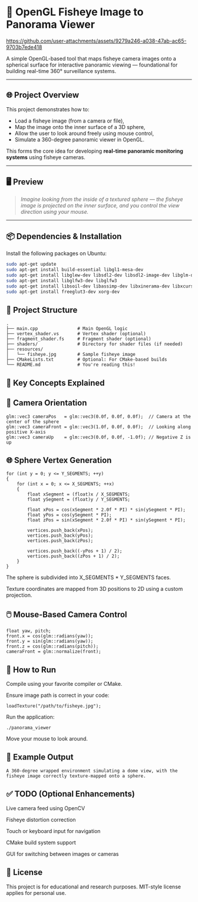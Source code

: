
# 🎥 OpenGL Fisheye Image to Panorama Viewer

https://github.com/user-attachments/assets/9279a246-a038-47ab-ac65-9703b7ede418

A simple OpenGL-based tool that maps fisheye camera images onto a spherical surface for interactive panoramic viewing — foundational for building real-time 360° surveillance systems.

---

## 🌐 Project Overview

This project demonstrates how to:
- Load a fisheye image (from a camera or file),
- Map the image onto the inner surface of a 3D sphere,
- Allow the user to look around freely using mouse control,
- Simulate a 360-degree panoramic viewer in OpenGL.

This forms the core idea for developing **real-time panoramic monitoring systems** using fisheye cameras.

---

## 🖥️ Preview

> _Imagine looking from the inside of a textured sphere — the fisheye image is projected on the inner surface, and you control the view direction using your mouse._

---

## 📦 Dependencies & Installation

Install the following packages on Ubuntu:

```bash
sudo apt-get update
sudo apt-get install build-essential libgl1-mesa-dev
sudo apt-get install libglew-dev libsdl2-dev libsdl2-image-dev libglm-dev libfreetype6-dev
sudo apt-get install libglfw3-dev libglfw3
sudo apt-get install libsoil-dev libassimp-dev libxinerama-dev libxcursor-dev libxi-dev
sudo apt-get install freeglut3-dev xorg-dev
```

## 📁 Project Structure
```
.
├── main.cpp               # Main OpenGL logic
├── vertex_shader.vs       # Vertex shader (optional)
├── fragment_shader.fs     # Fragment shader (optional)
├── shaders/               # Directory for shader files (if needed)
├── resources/
│   └── fisheye.jpg        # Sample fisheye image
├── CMakeLists.txt         # Optional: For CMake-based builds
└── README.md              # You're reading this!
```

## 🧠 Key Concepts Explained
## 🎯 Camera Orientation
```
glm::vec3 cameraPos   = glm::vec3(0.0f, 0.0f, 0.0f);  // Camera at the center of the sphere
glm::vec3 cameraFront = glm::vec3(1.0f, 0.0f, 0.0f);  // Looking along positive X-axis
glm::vec3 cameraUp    = glm::vec3(0.0f, 0.0f, -1.0f); // Negative Z is up
```

## 🌐 Sphere Vertex Generation

```
for (int y = 0; y <= Y_SEGMENTS; ++y)
{
    for (int x = 0; x <= X_SEGMENTS; ++x)
    {
        float xSegment = (float)x / X_SEGMENTS;
        float ySegment = (float)y / Y_SEGMENTS;

        float xPos = cos(xSegment * 2.0f * PI) * sin(ySegment * PI);
        float yPos = cos(ySegment * PI);
        float zPos = sin(xSegment * 2.0f * PI) * sin(ySegment * PI);

        vertices.push_back(xPos);
        vertices.push_back(yPos);
        vertices.push_back(zPos);

        vertices.push_back((-yPos + 1) / 2);
        vertices.push_back((zPos + 1) / 2);
    }
}
```

The sphere is subdivided into X_SEGMENTS * Y_SEGMENTS faces.

Texture coordinates are mapped from 3D positions to 2D using a custom projection.

## 🖱️ Mouse-Based Camera Control

```
float yaw, pitch;
front.x = cos(glm::radians(yaw));
front.y = sin(glm::radians(yaw));
front.z = cos(glm::radians(pitch));
cameraFront = glm::normalize(front);
```

## 🧪 How to Run

Compile using your favorite compiler or CMake.

Ensure image path is correct in your code:
```
loadTexture("/path/to/fisheye.jpg");
```

Run the application:
```
./panorama_viewer
```

Move your mouse to look around.

## 📸 Example Output
```
A 360-degree wrapped environment simulating a dome view, with the fisheye image correctly texture-mapped onto a sphere.
```
## ✅ TODO (Optional Enhancements)

 Live camera feed using OpenCV

 Fisheye distortion correction

 Touch or keyboard input for navigation

 CMake build system support

 GUI for switching between images or cameras

## 🧠 License

This project is for educational and research purposes. MIT-style license applies for personal use.

